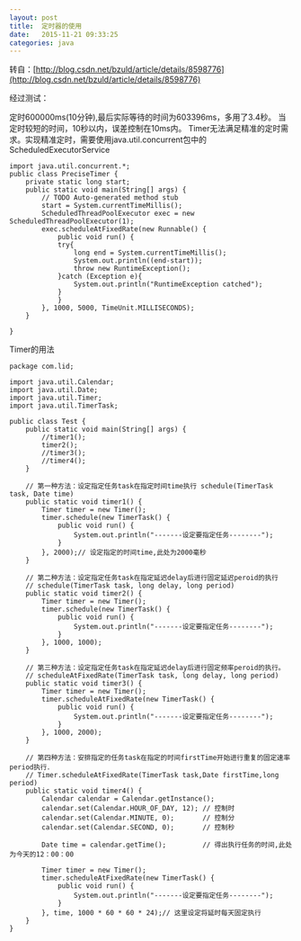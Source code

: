 ```yaml
---
layout: post
title:  定时器的使用
date:   2015-11-21 09:33:25
categories: java
---
```


转自：[http://blog.csdn.net/bzuld/article/details/8598776](http://blog.csdn.net/bzuld/article/details/8598776)

经过测试：

定时600000ms(10分钟),最后实际等待的时间为603396ms，多用了3.4秒。
当定时较短的时间，10秒以内，误差控制在10ms内。
Timer无法满足精准的定时需求。实现精准定时，需要使用java.util.concurrent包中的ScheduledExecutorService

	import java.util.concurrent.*;
	public class PreciseTimer {
		private static long start;
		public static void main(String[] args) {
			// TODO Auto-generated method stub
		    start = System.currentTimeMillis();
			ScheduledThreadPoolExecutor exec = new ScheduledThreadPoolExecutor(1);  
			exec.scheduleAtFixedRate(new Runnable() {  
			    public void run() {  
			    try{  
			    	long end = System.currentTimeMillis();
			    	System.out.println((end-start));
			        throw new RuntimeException();  
			    }catch (Exception e){  
			        System.out.println("RuntimeException catched");  
			    }  
			    }  
			}, 1000, 5000, TimeUnit.MILLISECONDS);
		}
	
	}

Timer的用法

	package com.lid;
	
	import java.util.Calendar;
	import java.util.Date;
	import java.util.Timer;
	import java.util.TimerTask;
	
	public class Test {
	    public static void main(String[] args) {
	        //timer1();
	        timer2();
	        //timer3();
	        //timer4();
	    }
	
	    // 第一种方法：设定指定任务task在指定时间time执行 schedule(TimerTask task, Date time)
	    public static void timer1() {
	        Timer timer = new Timer();
	        timer.schedule(new TimerTask() {
	            public void run() {
	                System.out.println("-------设定要指定任务--------");
	            }
	        }, 2000);// 设定指定的时间time,此处为2000毫秒
	    }
	
	    // 第二种方法：设定指定任务task在指定延迟delay后进行固定延迟peroid的执行
	    // schedule(TimerTask task, long delay, long period)
	    public static void timer2() {
	        Timer timer = new Timer();
	        timer.schedule(new TimerTask() {
	            public void run() {
	                System.out.println("-------设定要指定任务--------");
	            }
	        }, 1000, 1000);
	    }
	
	    // 第三种方法：设定指定任务task在指定延迟delay后进行固定频率peroid的执行。
	    // scheduleAtFixedRate(TimerTask task, long delay, long period)
	    public static void timer3() {
	        Timer timer = new Timer();
	        timer.scheduleAtFixedRate(new TimerTask() {
	            public void run() {
	                System.out.println("-------设定要指定任务--------");
	            }
	        }, 1000, 2000);
	    }
	   
	    // 第四种方法：安排指定的任务task在指定的时间firstTime开始进行重复的固定速率period执行．
	    // Timer.scheduleAtFixedRate(TimerTask task,Date firstTime,long period)
	    public static void timer4() {
	        Calendar calendar = Calendar.getInstance();
	        calendar.set(Calendar.HOUR_OF_DAY, 12); // 控制时
	        calendar.set(Calendar.MINUTE, 0);       // 控制分
	        calendar.set(Calendar.SECOND, 0);       // 控制秒
	
	        Date time = calendar.getTime();         // 得出执行任务的时间,此处为今天的12：00：00
	
	        Timer timer = new Timer();
	        timer.scheduleAtFixedRate(new TimerTask() {
	            public void run() {
	                System.out.println("-------设定要指定任务--------");
	            }
	        }, time, 1000 * 60 * 60 * 24);// 这里设定将延时每天固定执行
	    }
	}
	
	
